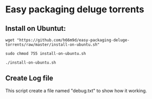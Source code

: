 # Easy packaging deluge torrents
## Install on Ubuntut:

 `wget "https://github.com/h66m9d/easy-packaging-deluge-torrents/raw/master/install-on-ubuntu.sh"`
 
 `sudo chmod 755 install-on-ubuntu.sh`
 
 `./install-on-ubuntu.sh`

## Create Log file
This script create a file named "debug.txt" to show how it working.
